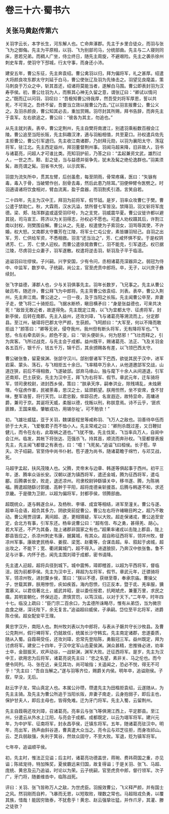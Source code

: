 # 卷三十六·蜀书六

## 关张马黄赵传第六

关羽字云长，本字长生，河东解人也。亡命奔涿郡。先主于乡里合徒众，而羽与张飞为之御侮。先主为平原相，以羽、飞为别部司马，分统部曲。先主与二人寝则同床，恩若兄弟。而稠人广坐，侍立终日，随先主周旋，不避艰险。先主之袭杀徐州刺史车胄，使羽守下邳城，行太守事，而身还小沛。

建安五年，曹公东征，先主奔袁绍。曹公禽羽以归，拜为偏将军，礼之甚厚。绍遣大将颜良攻东郡太守刘延于白马，曹公使张辽及羽为先锋击之。羽望见良麾盖，策马刺良于万众之中，斩其首还，绍诸将莫能当者，遂解白马围。曹公即表封羽为汉寿亭侯。初，曹公壮羽为人，而察其心神无久留之意，谓张辽曰：“卿试以情问之。”既而辽以问羽，羽叹曰：“吾极知曹公待我厚，然吾受刘将军厚恩，誓以共死，不可背之。吾终不留，吾要当立效以报曹公乃去。”辽以羽言报曹公，曹公义之。及羽杀颜良，曹公知其必去，重加赏赐。羽尽封其所赐，拜书告辞，而奔先主于袁军。左右欲追之，曹公曰：“彼各为其主，勿追也。”

从先主就刘表。表卒，曹公定荆州，先主自樊将南渡江，别遣羽乘船数百艘会江陵。曹公追至当阳长阪，先主斜趣汉津，適与羽船相值，共至夏口。孙权遣兵佐先主拒曹公，曹公引军退归。先主收江南诸郡，乃封拜元勋，以羽为襄阳太守、荡寇将军，驻江北。先主西定益州，拜羽董督荆州事。羽闻马超来降，旧非故人，羽书与诸葛亮，问超人才可谁比类。亮知羽护前，乃答之曰：“孟起兼资文武，雄烈过人，一世之杰，黥、彭之徒，当与益德并驱争先，犹未及髯之绝伦逸群也。”羽美须髯，故亮谓之髯。羽省书大悦，以示宾客。

羽尝为流矢所中，贯其左臂，后创虽愈，每至阴雨，骨常疼痛，医曰：“矢镞有毒，毒入于骨，当破臂作创，刮骨去毒，然后此患乃除耳。”羽便伸臂令医劈之。时羽適请诸将饮食相对，臂血流离，盈于盘器，而羽割炙引酒，言笑自若。

二十四年，先主为汉中王，拜羽为前将军，假节钺。是岁，羽率众攻曹仁于樊。曹公遣于禁助仁。秋，大霖雨，汉水汎溢，禁所督七军皆没。禁降羽，羽又斩将军庞德。梁、郏、陆浑群盗或遥受羽印号，为之支党，羽威震华夏。曹公议徙许都以避其锐，司马宣王、蒋济以为关羽得志，孙权必不愿也。可遣人劝权蹑其后，许割江南以封权，则樊围自解。曹公从之。先是，权遣使为子索羽女，羽骂辱其使，不许婚，权大怒。又南郡太守麋芳在江陵，将军士仁屯公安，素皆嫌羽轻己。自羽之出军，芳、仁供给军资，不悉相救。羽言“还当治之”，芳、仁咸怀惧不安。于是权阴诱芳、仁，芳、仁使人迎权。而曹公遣徐晃救曹仁，羽不能克，引军退还。权已据江陵，尽虏羽士众妻子，羽军遂散。权遣将逆击羽，斩羽及子平于临沮。

追谥羽曰壮缪侯。子兴嗣。兴字安国，少有令问，丞相诸葛亮深器异之。弱冠为侍中、中监军，数岁卒。子统嗣，尚公主，官至虎贲中郎将。卒，无子，以兴庶子彝续封。

张飞字益德，涿郡人也，少与关羽俱事先主。羽年长数岁，飞兄事之。先主从曹公破吕布，随还许，曹公拜飞为中郎将。先主背曹公依袁绍、刘表。表卒，曹公入荆州，先主奔江南。曹公追之，一日一夜，及于当阳之长阪。先主闻曹公卒至，弃妻子走，使飞将二十骑拒后。飞据水断桥，瞋目横矛曰：“身是张益德也，可来共决死！”敌皆无敢近者，故遂得免。先主既定江南，以飞为宜都太守、征虏将军，封新亭侯，后转在南郡。先主入益州，还攻刘璋，飞与诸葛亮等溯流而上，分定郡县。至江州，破璋将巴郡太守严颜，生获颜。飞呵颜曰：“大军至，何以不降而敢拒战？”颜答曰：“卿等无状，侵夺我州，我州但有断头将军，无有降将军也。”飞怒，令左右牵去斫头，颜色不变，曰：“斫头便斫头，何为怒邪！”飞壮而释之，引为宾客。飞所过战克，与先主会于成都。益州既平，赐诸葛亮、法正、飞及关羽金各五百斤，银千斤，钱五千万，锦千匹，其余颁赐各有差，以飞领巴西太守。

曹公破张鲁，留夏侯渊、张郃守汉川。郃别督诸军下巴西，欲徙其民于汉中，进军宕渠、蒙头、荡石，与飞相拒五十余日。飞率精卒万余人，从他道邀郃军交战，山道迮狭，前后不得相救，飞遂破郃。郃弃马缘山，独与麾下十余人从间道退，引军还南郑，巴土获安。先主为汉中王，拜飞为右将军、假节。章武元年，迁车骑将军，领司隶校尉，进封西乡侯，策曰：“朕承天序，嗣奉洪业，除残靖乱，未烛厥理。今寇虏作害，民被荼毒，思汉之士，延颈鹤望。朕用怛然，坐不安席，食不甘味，整军诰誓，将行天罚。以君忠毅，侔踪召虎，名宣遐迩，故特显命，高墉进爵，兼司于京。其诞将天威，柔服以德，伐叛以刑，称朕意焉。诗不云乎，‘匪疚匪棘，王国来极。肇敏戎功，用锡尔祉’。可不勉欤！”

初，飞雄壮威猛，亚于关羽，魏谋臣程昱等咸称羽、飞万人之敌也。羽善待卒伍而骄于士大夫，飞爱敬君子而不恤小人。先主常戒之曰：“卿刑杀既过差，又日鞭挝健儿，而令在左右，此取祸之道也。”飞犹不悛。先主伐吴，飞当率兵万人，自阆中会江州。临发，其帐下将张达、范强杀飞，持其首，顺流而奔孙权。飞营都督表报先主，先主闻飞都督之有表也，曰：“噫！飞死矣。”追谥飞曰桓侯。长子苞，早夭。次子绍嗣，官至侍中尚书仆射。苞子遵为尚书，随诸葛瞻于绵竹，与邓艾战，死。

马超字孟起，扶风茂陵人也。父腾，灵帝末与边章、韩遂等俱起事于西州。初平三年，遂、腾率众诣长安。汉朝以遂为镇西将军，遣还金城，腾为征西将军，遣屯郿。后腾袭长安，败走，退还凉州。司隶校尉钟繇镇关中，移书遂、腾，为陈祸福。腾遣超随繇讨郭援、高幹于平阳，超将庞德亲斩援首。后腾与韩遂不和，求还京畿。于是徵为卫尉，以超为偏将军，封都亭侯，领腾部曲。

超既统众，遂与韩遂合从，及杨秋、李堪、成宜等相结，进军至潼关。曹公与遂、超单马会语，超负其多力，阴欲突前捉曹公，曹公左右将许褚瞋目盻之，超乃不敢动。曹公用贾诩谋，离间超、遂，更相猜疑，军以大败。超走保诸戎，曹公追至安定，会北方有事，引军东还。杨阜说曹公曰：“超有信、布之勇，甚得羌、胡心。若大军还，不严为其备，陇上诸郡非国家之有也。”超果率诸戎以击陇上郡县，陇上郡县皆应之，杀凉州刺史韦康，据冀城，有其众。超自称征西将军，领并州牧，督凉州军事。康故吏民杨阜、姜叙、梁宽、赵衢等，合谋击超。阜、叙起于卤城，超出攻之，不能下；宽、衢闭冀城门，超不得入。进退狼狈，乃奔汉中依张鲁。鲁不足与计事，内怀于邑，闻先主围刘璋于成都，密书请降。

先主遣人迎超，超将兵径到城下。城中震怖，璋即稽首，以超为平西将军，督临沮，因为前都亭侯。先主为汉中王，拜超为左将军，假节。章武元年，迁骠骑将军，领凉州牧，进封斄乡侯，策曰：“朕以不德，获继至尊，奉承宗庙。曹操父子，世载其罪，朕用惨怛，疢如疾首。海内怨愤，归正反本，暨于氐、羌率服，獯鬻慕义。以君信著北土，威武并昭，是以委任授君，抗飏虓虎，兼董万里，求民之瘼。其明宣朝化，怀保远迩，肃慎赏罚，以笃汉祜，以对于天下。”二年卒，时年四十七。临没上疏曰：“臣门宗二百余口，为孟德所诛略尽，惟有从弟岱，当为微宗血食之继，深讬陛下，余无复言。”追谥超曰威侯，子承嗣。岱位至平北将军，进爵陈仓侯。超女配安平王理。

黄忠字汉升，南阳人也。荆州牧刘表以为中郎将，与表从子磐共守长沙攸县。及曹公克荆州，假行裨将军，仍就故任，统属长沙守韩玄。先主南定诸郡，忠遂委质，随从入蜀。自葭萌受任，还攻刘璋，忠常先登陷陈，勇毅冠三军。益州既定，拜为讨虏将军。建安二十四年，于汉中定军山击夏侯渊。渊众甚精，忠推锋必进，劝率士卒，金鼓振天，欢声动谷，一战斩渊，渊军大败。迁征西将军。是岁，先主为汉中王，欲用忠为后将军，诸葛亮说先主曰：“忠之名望，素非关、马之伦也。而今便令同列。马、张在近，亲见其功，尚可喻指；关遥闻之，恐必不悦，得无不可乎！”先主曰：“吾自当解之。”遂与羽等齐位，赐爵关内侯。明年卒，追谥刚侯。子叙，早没，无后。

赵云字子龙，常山真定人也。本属公孙瓒，瓒遣先主为田楷拒袁绍，云遂随从，为先主主骑。及先主为曹公所追于当阳长阪，弃妻子南走，云身抱弱子，即后主也，保护甘夫人，即后主母也，皆得免难。迁为牙门将军。先主入蜀，云留荆州。

先主自葭萌还攻刘璋，召诸葛亮。亮率云与张飞等俱溯江西上，平定郡县。至江州，分遣云从外水上江阳，与亮会于成都。成都既定，以云为翊军将军。建兴元年，为中护军、征南将军，封永昌亭侯，迁镇东将军。五年，随诸葛亮驻汉中。明年，亮出军，扬声由斜谷道，曹真遣大众当之。亮令云与邓芝往拒，而身攻祁山。云、芝兵弱敌强，失利于箕谷，然敛众固守，不至大败。军退，贬为镇军将军。

七年卒，追谥顺平侯。

初，先主时，惟法正见谥；后主时，诸葛亮功德盖世，蒋琬、费祎荷国之重，亦见谥；陈祗宠待，特加殊奖，夏侯霸远来归国，故复得谥；于是关羽、张飞、马超、庞统、黄忠及云乃追谥，时论以为荣。云子统嗣，官至虎贲中郎，督行领军。次子广，牙门将，随姜维沓中，临陈战死。

评曰：关羽、张飞皆称万人之敌，为世虎臣。羽报效曹公，飞义释严颜，并有国士之风。然羽刚而自矜，飞暴而无恩，以短取败，理数之常也。马超阻戎负勇，以覆其族，惜哉！能因穷致泰，不犹愈乎！黄忠、赵云强挚壮猛，并作爪牙，其灌、滕之徒欤？
